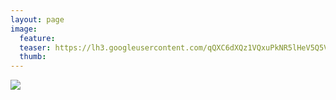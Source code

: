 ```yaml
---
layout: page
image:
  feature:
  teaser: https://lh3.googleusercontent.com/qQXC6dXQz1VQxuPkNR5lHeV5Q5ViuQlSsL4zQeRYcaM=w245
  thumb:
---
```


[![](https://lh3.googleusercontent.com/8D9gdD8y1YggKScVSS3hQvRvVhIWDg_rQM1_zGtEoZU=w800)](https://lh3.googleusercontent.com/8D9gdD8y1YggKScVSS3hQvRvVhIWDg_rQM1_zGtEoZU=s0)


